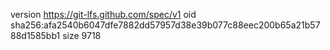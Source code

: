 version https://git-lfs.github.com/spec/v1
oid sha256:afa2540b6047dfe7882dd57957d38e39b077c88eec200b65a21b5788d1585bb1
size 9718
